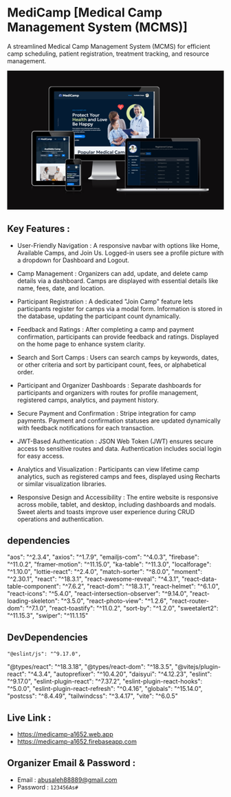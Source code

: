 # MediCamp [Medical Camp Management System (MCMS)]

A streamlined Medical Camp Management System (MCMS) for efficient camp scheduling, patient registration, treatment tracking, and resource management.




![Alt text](https://github.com/abusaleh123/MediCamp-Client/blob/5b8c10e2681e94c76d8ee60b50c762aa3528fe8d/Screenshot%202025-01-30%20080752.png)



## Key Features :

- User-Friendly Navigation : 
A responsive navbar with options like Home, Available Camps, and Join Us. Logged-in users see a profile picture with a dropdown for Dashboard and Logout.
-  Camp Management :
Organizers can add, update, and delete camp details via a dashboard. Camps are displayed with essential details like name, fees, date, and location.
- Participant Registration :
A dedicated "Join Camp" feature lets participants register for camps via a modal form. Information is stored in the database, updating the participant count dynamically.

- Feedback and Ratings :
After completing a camp and payment confirmation, participants can provide feedback and ratings. Displayed on the home page to enhance system clarity.

- Search and Sort Camps :
Users can search camps by keywords, dates, or other criteria and sort by participant count, fees, or alphabetical order.

- Participant and Organizer Dashboards :
Separate dashboards for participants and organizers with routes for profile management, registered camps, analytics, and payment history.

- Secure Payment and Confirmation :
Stripe integration for camp payments. Payment and confirmation statuses are updated dynamically with feedback notifications for each transaction.

- JWT-Based Authentication :
JSON Web Token (JWT) ensures secure access to sensitive routes and data. Authentication includes social login for easy access.

- Analytics and Visualization :
Participants can view lifetime camp analytics, such as registered camps and fees, displayed using Recharts or similar visualization libraries.

- Responsive Design and Accessibility :
The entire website is responsive across mobile, tablet, and desktop, including dashboards and modals. Sweet alerts and toasts improve user experience during CRUD operations and authentication.


## dependencies

  "aos": "^2.3.4",
  "axios": "^1.7.9",
  "emailjs-com": "^4.0.3",
  "firebase": "^11.0.2",
  "framer-motion": "^11.15.0",
  "ka-table": "^11.3.0",
  "localforage": "^1.10.0",
  "lottie-react": "^2.4.0",
  "match-sorter": "^8.0.0",
  "moment": "^2.30.1",
  "react": "^18.3.1",
  "react-awesome-reveal": "^4.3.1",
  "react-data-table-component": "^7.6.2",
  "react-dom": "^18.3.1",
  "react-helmet": "^6.1.0",
  "react-icons": "^5.4.0",
  "react-intersection-observer": "^9.14.0",
  "react-loading-skeleton": "^3.5.0",
  "react-photo-view": "^1.2.6",
  "react-router-dom": "^7.1.0",
  "react-toastify": "^11.0.2",
  "sort-by": "^1.2.0",
  "sweetalert2": "^11.15.3",
  "swiper": "^11.1.15"


  ## DevDependencies

    "@eslint/js": "^9.17.0",
  "@types/react": "^18.3.18",
  "@types/react-dom": "^18.3.5",
  "@vitejs/plugin-react": "^4.3.4",
  "autoprefixer": "^10.4.20",
  "daisyui": "^4.12.23",
  "eslint": "^9.17.0",
  "eslint-plugin-react": "^7.37.2",
  "eslint-plugin-react-hooks": "^5.0.0",
  "eslint-plugin-react-refresh": "^0.4.16",
  "globals": "^15.14.0",
  "postcss": "^8.4.49",
  "tailwindcss": "^3.4.17",
  "vite": "^6.0.5"



  ## Live Link : 

- https://medicamp-a1652.web.app
- https://medicamp-a1652.firebaseapp.com

## Organizer Email & Password : 
- Email : abusaleh88889@gmail.com
- Password : `123456As#`
